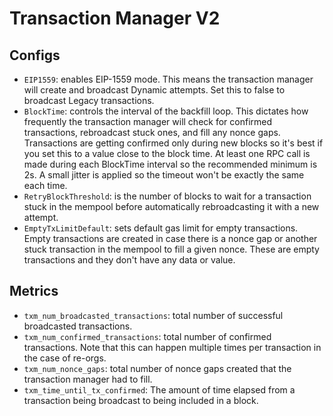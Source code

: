 
# Transaction Manager V2

## Configs
- `EIP1559`: enables EIP-1559 mode. This means the transaction manager will create and broadcast Dynamic attempts. Set this to false to broadcast Legacy transactions.
- `BlockTime`: controls the interval of the backfill loop. This dictates how frequently the transaction manager will check for confirmed transactions, rebroadcast stuck ones, and fill any nonce gaps. Transactions are getting confirmed only during new blocks so it's best if you set this to a value close to the block time. At least one RPC call is made during each BlockTime interval so the recommended minimum is 2s. A small jitter is applied so the timeout won't be exactly the same each time.
- `RetryBlockThreshold`: is the number of blocks to wait for a transaction stuck in the mempool before automatically rebroadcasting it with a new attempt.
- `EmptyTxLimitDefault`: sets default gas limit for empty transactions. Empty transactions are created in case there is a nonce gap or another stuck transaction in the mempool to fill a given nonce. These are empty transactions and they don't have any data or value.

## Metrics
- `txm_num_broadcasted_transactions`: total number of successful broadcasted transactions.
- `txm_num_confirmed_transactions`: total number of confirmed transactions. Note that this can happen multiple times per transaction in the case of re-orgs.
- `txm_num_nonce_gaps`: total number of nonce gaps created that the transaction manager had to fill.
- `txm_time_until_tx_confirmed`: The amount of time elapsed from a transaction being broadcast to being included in a block. 